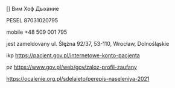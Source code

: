 [] Вим Хоф Дыхание

PESEL 87031020795

mobile +48 509 001 795

jest zameldovany ul. Ślężna 92/37, 53-110, Wrocław, Dolnośląskie


ikp https://pacjent.gov.pl/internetowe-konto-pacjenta

pz  https://www.gov.pl/web/gov/zaloz-profil-zaufany

https://ocalenie.org.pl/sdelaieto/perepis-naseleniya-2021
